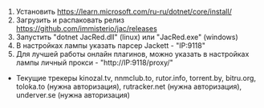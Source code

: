 1. Установить https://learn.microsoft.com/ru-ru/dotnet/core/install/
2. Загрузить и распаковать релиз https://github.com/immisterio/jac/releases
3. Запустить "dotnet JacRed.dll" (linux) или "JacRed.exe" (windows)
4. В настройках лампы указать парсер Jackett - "IP:9118"
5. Для лучшей работы онлайн плагинов, можно указать в настройках лампы личный прокси - "http://IP:9118/proxy/" 

* Текущие трекеры kinozal.tv, nnmclub.to, rutor.info, torrent.by, bitru.org, toloka.to (нужна авторизация), rutracker.net (нужна авторизация), underver.se (нужна авторизация)
